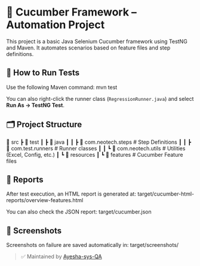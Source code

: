 # 🧪 Cucumber Framework – Automation Project

This project is a basic Java Selenium Cucumber framework using TestNG and Maven. It automates scenarios based on feature files and step definitions.

## 🚀 How to Run Tests

Use the following Maven command:
mvn test


You can also right-click the runner class (`RegressionRunner.java`) and select **Run As → TestNG Test**.

## 🗂️ Project Structure

📁 src
┣ 📂 test
┃ ┣ 📂 java
┃ ┃ ┣ 📂 com.neotech.steps # Step Definitions
┃ ┃ ┣ 📂 com.test.runners # Runner classes
┃ ┃ ┗ 📂 com.neotech.utils # Utilities (Excel, Config, etc.)
┃ ┗ 📂 resources
┃ ┗ 📂 features # Cucumber Feature files



## 🧾 Reports

After test execution, an HTML report is generated at:
target/cucumber-html-reports/overview-features.html

You can also check the JSON report:
target/cucumber.json

## 📸 Screenshots

Screenshots on failure are saved automatically in:
target/screenshots/


> ✅ Maintained by [Ayesha-sys-QA](https://github.com/Ayesha-sys-QA)

